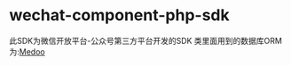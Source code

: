 # wechat-component-php-sdk
此SDK为微信开放平台-公众号第三方平台开发的SDK
类里面用到的数据库ORM为:[Medoo](https://github.com/catfan/Medoo)
